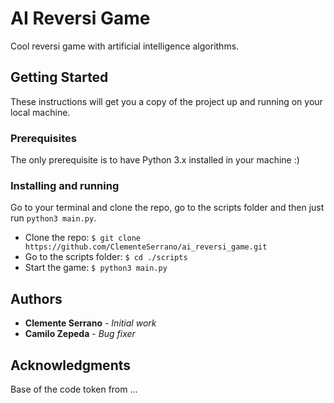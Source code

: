 # AI Reversi Game

Cool reversi game with artificial intelligence algorithms.

## Getting Started

These instructions will get you a copy of the project up and running on your local machine.

### Prerequisites

The only prerequisite is to have Python 3.x installed in your machine :)

### Installing and running

Go to your terminal and clone the repo, go to the scripts folder and then just run ```python3 main.py```.

* Clone the repo: ```$ git clone https://github.com/ClementeSerrano/ai_reversi_game.git```
* Go to the scripts folder: ```$ cd ./scripts```
* Start the game: ```$ python3 main.py```

## Authors

* **Clemente Serrano** - *Initial work* 
* **Camilo Zepeda** - *Bug fixer* 

## Acknowledgments

Base of the code token from ...
